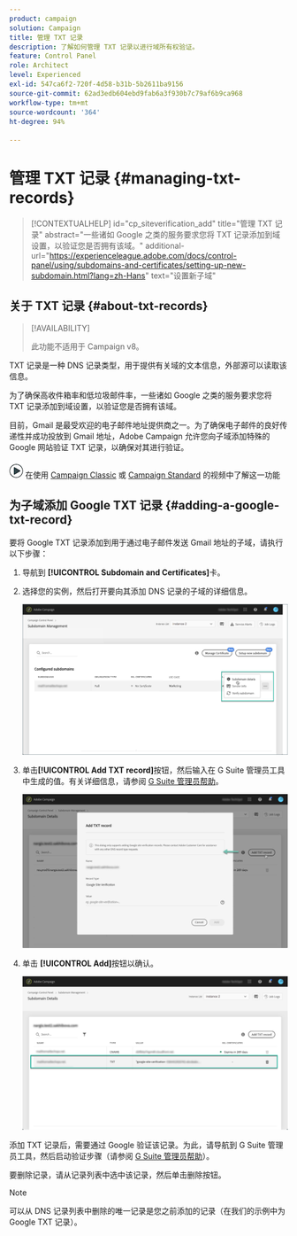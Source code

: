 ```yaml
---
product: campaign
solution: Campaign
title: 管理 TXT 记录
description: 了解如何管理 TXT 记录以进行域所有权验证。
feature: Control Panel
role: Architect
level: Experienced
exl-id: 547ca6f2-720f-4d58-b31b-5b2611ba9156
source-git-commit: 62ad3edb604ebd9fab6a3f930b7c79af6b9ca968
workflow-type: tm+mt
source-wordcount: '364'
ht-degree: 94%

---
```


# 管理 TXT 记录 {#managing-txt-records}

>[!CONTEXTUALHELP]
>id="cp_siteverification_add"
>title="管理 TXT 记录"
>abstract="一些诸如 Google 之类的服务要求您将 TXT 记录添加到域设置，以验证您是否拥有该域。"
>additional-url="https://experienceleague.adobe.com/docs/control-panel/using/subdomains-and-certificates/setting-up-new-subdomain.html?lang=zh-Hans" text="设置新子域"

## 关于 TXT 记录 {#about-txt-records}

>[!AVAILABILITY]
>
>此功能不适用于 Campaign v8。

TXT 记录是一种 DNS 记录类型，用于提供有关域的文本信息，外部源可以读取该信息。

为了确保高收件箱率和低垃圾邮件率，一些诸如 Google 之类的服务要求您将 TXT 记录添加到域设置，以验证您是否拥有该域。

目前，Gmail 是最受欢迎的电子邮件地址提供商之一。为了确保电子邮件的良好传递性并成功投放到 Gmail 地址，Adobe Campaign 允许您向子域添加特殊的 Google 网站验证 TXT 记录，以确保对其进行验证。

![](assets/do-not-localize/how-to-video.png) 在使用 [Campaign Classic](https://experienceleague.adobe.com/docs/campaign-classic-learn/control-panel/subdomains-and-certificates/google-txt-record-management.html?lang=en#subdomains-and-certificates) 或 [Campaign Standard](https://experienceleague.adobe.com/docs/campaign-standard-learn/control-panel/subdomains-and-certificates/google-txt-record-management.html?lang=en#subdomains-and-certificates) 的视频中了解这一功能

## 为子域添加 Google TXT 记录 {#adding-a-google-txt-record}

要将 Google TXT 记录添加到用于通过电子邮件发送 Gmail 地址的子域，请执行以下步骤：

1. 导航到 **[!UICONTROL Subdomain and Certificates]**&#x200B;卡。

1. 选择您的实例，然后打开要向其添加 DNS 记录的子域的详细信息。

   ![](assets/txt_subdomaindetails.png)

1. 单击&#x200B;**[!UICONTROL Add TXT record]**&#x200B;按钮，然后输入在 G Suite 管理员工具中生成的值。有关详细信息，请参阅 [G Suite 管理员帮助](https://support.google.com/a/answer/183895)。

   ![](assets/txt_addtxt.png)

1. 单击 **[!UICONTROL Add]**&#x200B;按钮以确认。

   ![](assets/txt_txtadded.png)

添加 TXT 记录后，需要通过 Google 验证该记录。为此，请导航到 G Suite 管理员工具，然后启动验证步骤（请参阅 [G Suite 管理员帮助](https://support.google.com/a/answer/183895)）。

要删除记录，请从记录列表中选中该记录，然后单击删除按钮。

>[!NOTE]
>
>可以从 DNS 记录列表中删除的唯一记录是您之前添加的记录（在我们的示例中为 Google TXT 记录）。
